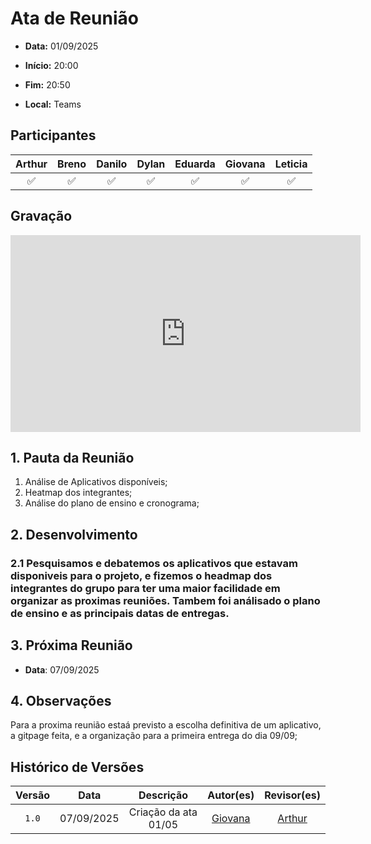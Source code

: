 # Ata de Reunião 

- **Data:** 01/09/2025

- **Início:** 20:00

- **Fim:** 20:50

- **Local:** Teams

## Participantes

| Arthur | Breno | Danilo | Dylan | Eduarda | Giovana | Leticia |
| :-: | :-: | :-: | :-: | :-: | :-: | :-: |
| ✅ | ✅ | ✅ | ✅ | ✅ | ✅ | ✅ |

## Gravação

<p style="text-align: center">
<iframe width="560" height="315" src="https://youtu.be/2DxkWr56Qx0" title="YouTube video player" frameborder="0" allow="accelerometer; autoplay; clipboard-write; encrypted-media; gyroscope; picture-in-picture; web-share" referrerpolicy="strict-origin-when-cross-origin" allowfullscreen></iframe>
</p>

## 1. Pauta da Reunião

1. Análise de Aplicativos disponíveis;
2. Heatmap dos integrantes;
3. Análise do plano de ensino e cronograma;

## 2. Desenvolvimento

### 2.1 Pesquisamos e debatemos os aplicativos que estavam disponiveis para o projeto, e fizemos o headmap dos integrantes do grupo para ter uma maior facilidade em organizar as proximas reuniões. Tambem foi análisado o plano de ensino e as principais datas de entregas.



## 3. Próxima Reunião

- **Data**: 07/09/2025

## 4. Observações
 Para a proxima reunião estaá previsto a escolha definitiva de um aplicativo, a gitpage feita, e a organização para a primeira entrega do dia 09/09;
<br> 

## Histórico de Versões

| Versão | Data | Descrição | Autor(es) | Revisor(es) |
| :-: | :-: | :-: | :-: | :-: |
| `1.0` | 07/09/2025 | Criação da ata 01/05 | [Giovana](https://github.com/GiovanaFontesS) | [Arthur](https://github.com/arthurfernandesj) |


